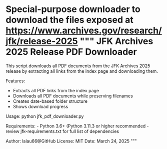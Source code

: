 Special-purpose downloader to download the files exposed at https://www.archives.gov/research/jfk/release-2025 
"""
JFK Archives 2025 Release PDF Downloader
=======================================

This script downloads all PDF documents from the JFK Archives 2025 release
by extracting all links from the index page and downloading them.

Features:
- Extracts all PDF links from the index page
- Downloads all PDF documents while preserving filenames
- Creates date-based folder structure
- Shows download progress

Usage:
    python jfk_pdf_downloader.py

Requirements:
    - Python 3.6+ (Python 3.11.3 or higher recommended 
    - review jfk-requirements.txt for full list of dependencies

Author: lalau66@GitHub
License: MIT
Date: March 24, 2025
"""
